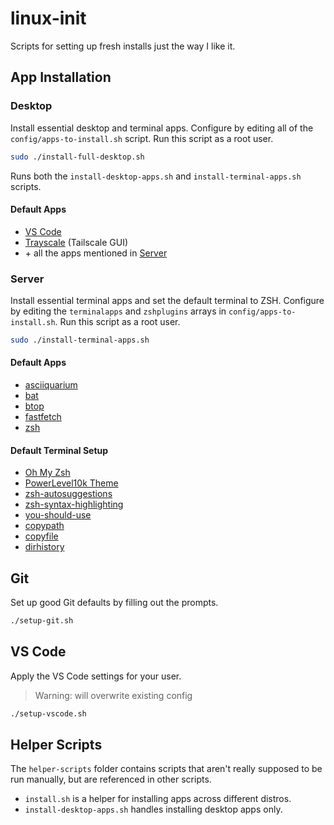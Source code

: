 # linux-init
Scripts for setting up fresh installs just the way I like it.

## App Installation

### Desktop
Install essential desktop and terminal apps. Configure by editing all of the `config/apps-to-install.sh` script. Run this script as a root user.

``` bash
sudo ./install-full-desktop.sh
```

Runs both the `install-desktop-apps.sh` and `install-terminal-apps.sh` scripts.

#### Default Apps

- [VS Code](https://code.visualstudio.com/)
- [Trayscale](https://github.com/DeedleFake/trayscale) (Tailscale GUI)
- \+ all the apps mentioned in [Server](#default-apps-1)

### Server
Install essential terminal apps and set the default terminal to ZSH. Configure by editing the `terminalapps` and `zshplugins` arrays in `config/apps-to-install.sh`. Run this script as a root user.

``` bash
sudo ./install-terminal-apps.sh
```

#### Default Apps

- [asciiquarium](https://github.com/cmatsuoka/asciiquarium)
- [bat](https://github.com/sharkdp/bat)
- [btop](https://github.com/aristocratos/btop)
- [fastfetch](https://github.com/fastfetch-cli/fastfetch)
- [zsh](https://zsh.sourceforge.io/)

#### Default Terminal Setup

- [Oh My Zsh](https://ohmyz.sh/)
- [PowerLevel10k Theme](https://github.com/romkatv/powerlevel10k)
- [zsh-autosuggestions](https://github.com/zsh-users/zsh-autosuggestions)
- [zsh-syntax-highlighting](https://github.com/zsh-users/zsh-syntax-highlighting)
- [you-should-use](https://github.com/MichaelAquilina/zsh-you-should-use)
- [copypath](https://github.com/ohmyzsh/ohmyzsh/tree/master/plugins/copypath)
- [copyfile](https://github.com/ohmyzsh/ohmyzsh/tree/master/plugins/copyfile)
- [dirhistory](https://github.com/ohmyzsh/ohmyzsh/tree/master/plugins/dirhistory)

## Git
Set up good Git defaults by filling out the prompts.

``` bash
./setup-git.sh
```

## VS Code
Apply the VS Code settings for your user.

> Warning: will overwrite existing config

``` bash
./setup-vscode.sh
```


## Helper Scripts
The `helper-scripts` folder contains scripts that aren't really supposed to be run manually, but are referenced in other scripts.

- `install.sh` is a helper for installing apps across different distros.
- `install-desktop-apps.sh` handles installing desktop apps only.